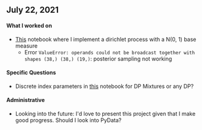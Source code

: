 ## July 22, 2021

#### What I worked on

- [This](https://github.com/larryshamalama/pymc3-playground/blob/master/notebooks/progress/dp-using-likelihood.ipynb) notebook where I implement a dirichlet process with a N(0, 1) base measure
    - Error `ValueError: operands could not be broadcast together with shapes (38,) (38,) (19,)`: posterior sampling not working

#### Specific Questions

- Discrete index parameters in [this](https://nbviewer.jupyter.org/gist/AustinRochford/591b16363e7fa1ebd55ce3f2fbaeb6a4) notebook for DP Mixtures or any DP?

#### Administrative

- Looking into the future: I'd love to present this project given that I make good progress. Should I look into PyData?
